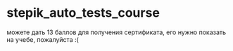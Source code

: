 # stepik_auto_tests_course
можете дать 13 баллов для получения сертификата, его нужно показать на учебе, пожалуйста :(
